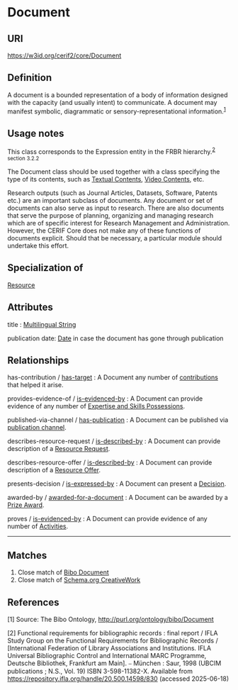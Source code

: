 # Document

## URI
https://w3id.org/cerif2/core/Document

## Definition
A document is a bounded representation of a body of information designed with the capacity (and usually intent) to communicate. 
A document may manifest symbolic, diagrammatic or sensory-representational information.<sup>[1](#fn1)</sup>

## Usage notes
This class corresponds to the Expression entity in the FRBR hierarchy.<sup>[2](#fn2) section 3.2.2</sup>

The Document class should be used together with a class specifying the type of its contents, such as [Textual Contents](../entities/Textual_Contents.md), [Video Contents](../entities/Video_Contents.md), etc.

Research outputs (such as Journal Articles, Datasets, Software, Patents etc.) are an important subclass of documents.
Any document or set of documents can also serve as input to research.
There are also documents that serve the purpose of planning, organizing and managing research
which are of specific interest for Research Management and Administration.
However, the CERIF Core does not make any of these functions of documents explicit.
Should that be necessary, a particular module should undertake this effort.

## Specialization of
[Resource](../entities/Resource.md)

## Attributes
title : [Multilingual String](../datatypes/Multilingual_String.md)

publication date: [Date](../datatypes/Date.md) in case the document has gone through publication

## Relationships

<a name="rel__has-contribution">has-contribution</a> / [has-target](../entities/Contribution_to_Document.md#user-content-rel__has-target) : A Document any number of [contributions](../entities/Contribution_to_Document.md) that helped it arise.

<a name="rel__provides-evidence-of">provides-evidence-of</a> / [is-evidenced-by](../entities/Expertise_and_Skills_Possession.md#user-content-rel__is-evidenced-by) : A Document can provide evidence of any number of [Expertise and Skills Possessions](../entities/Expertise_and_Skills_Possession.md).

<a name="rel__published-via-channel">published-via-channel</a> / [has-publication](../entities/Publication_Channel.md#user-content-rel__has-publication) : A Document can be published via [publication channel](../entities/Publication_Channel.md).

<a name="rel__describes-resource-request">describes-resource-request</a> / [is-described-by](../entities/Resource_Request.md#user-content-rel__is-described-by) : A Document can provide description of a [Resource Request](../entities/Resource_Request.md).

<a name="rel__describes-resource-offer">describes-resource-offer</a> / [is-described-by](../entities/Resource_Offer.md#user-content-rel__is-described-by) : A Document can provide description of a [Resource Offer](../entities/Resource_Offer.md).

<a name="rel__presents-decision">presents-decision</a> / [is-expressed-by](../entities/Decision.md#user-content-rel__is-expressed-by) : A Document can present a [Decision](../entities/Decision.md).

<a name="rel__awarded-by">awarded-by</a> / [awarded-for-a-document](../entities/Prize_Award.md#user-content-rel__awarded-for-a-document) : A Document can be awarded by a [Prize Award](../entities/Prize_Award.md).

<a name="rel__proves">proves</a> / [is-evidenced-by](../entities/Activity.md#user-content-rel__is-evidenced-by) : A Document can provide evidence of any number of [Activities](../entities/Activity.md).


---
## Matches
1. Close match of [Bibo Document](http://purl.org/ontology/bibo/Document)
2. Close match of [Schema.org CreativeWork](https://schema.org/CreativeWork)

## References
<a name="fn1">\[1\]</a> Source: The Bibo Ontology, http://purl.org/ontology/bibo/Document

<a name="fn2">\[2\]</a> Functional requirements for bibliographic records : final report / IFLA Study Group on the Functional Requirements for Bibliographic Records / [International Federation of Library Associations and Institutions. IFLA Universal Bibliographic Control and International MARC Programme, Deutsche Bibliothek, Frankfurt am Main]. ⎯ München : Saur, 1998 (UBCIM publications ; N.S., Vol. 19) ISBN 3-598-11382-X. Available from https://repository.ifla.org/handle/20.500.14598/830 (accessed 2025-06-18)